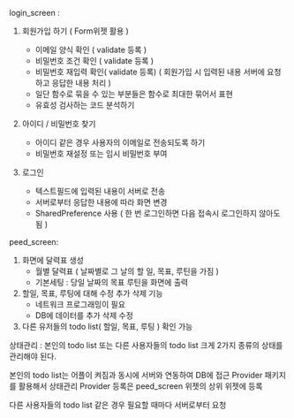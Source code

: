 login_screen :
1. 회원가입 하기 ( Form위젯 활용 )
    - 이메일 양식 확인 ( validate 등록 )
    - 비밀번호 조건 확인 ( validate 등록 )
    - 비밀번호 재입력 확인( validate 등록)
      ( 회원가입 시 입력된 내용 서버에 요청하고 응답한 내용 처리 )
    - 일단 함수로 묶을 수 있는 부분들은 함수로 최대한 묶어서 표현
    - 유효성 검사하는 코드 분석하기
   
2. 아이디 / 비밀번호 찾기 
    - 아이디 같은 경우 사용자의 이메일로 전송되도록 하기
    - 비밀번호 재설정 또는 임시 비밀번호 부여
   
3. 로그인
    - 텍스트필드에 입력된 내용이 서버로 전송
    - 서버로부터 응답한 내용에 따라 화면 변경
    - SharedPreference 사용 ( 한 번 로그인하면 다음 접속시 로그인하지 않아도 됨 )

peed_screen:
1. 화면에 달력표 생성
    - 월별 달력표 ( 날짜별로 그 날의 할 일, 목표, 루틴을 가짐 )
    - 기본세팅 : 당일 날짜의 목표 루틴을 화면에 출력
2. 할일, 목표, 루팅에 대해 수정 추가 삭제 기능
   - 네트워크 프로그래밍이 필요
   - DB에 데이터를 추가 삭제 수정
3. 다른 유저들의 todo list( 할일, 목표, 루팅 ) 확인 가능


상태관리 :
본인의 todo list 또는 다른 사용자들의 todo list
크게 2가지 종류의 상태를 관리해야 된다.

본인의 todo list는 어플이 켜짐과 동시에 서버와 연동하여 DB에 접근
Provider 패키지를 활용해서 상태관리
Provider 등록은 peed_screen 위젯의 상위 위젯에 등록

다른 사용자들의 todo list 같은 경우 필요할 때마다 서버로부터 요청

